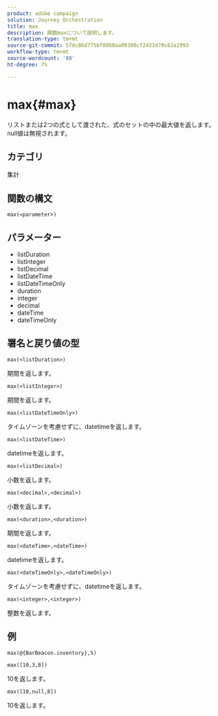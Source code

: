 ```yaml
---
product: adobe campaign
solution: Journey Orchestration
title: max
description: 関数maxについて説明します。
translation-type: tm+mt
source-git-commit: 57dc86d775bf8860aa09300cf2432d70c62a2993
workflow-type: tm+mt
source-wordcount: '88'
ht-degree: 7%

---
```


# max{#max}

リストまたは2つの式として渡された、式のセットの中の最大値を返します。 null値は無視されます。

## カテゴリ

集計

## 関数の構文

`max(<parameter>)`

## パラメーター

* listDuration
* listInteger
* listDecimal
* listDateTime
* listDateTimeOnly
* duration
* integer
* decimal
* dateTime
* dateTimeOnly

## 署名と戻り値の型

`max(<listDuration>)`

期間を返します。

`max(<listInteger>)`

期間を返します。

`max(<listDateTimeOnly>)`

タイムゾーンを考慮せずに、datetimeを返します。

`max(<listDateTime>)`

datetimeを返します。

`max(<listDecimal>)`

小数を返します。

`max(<decimal>,<decimal>)`

小数を返します。

`max(<duration>,<duration>)`

期間を返します。

`max(<dateTime>,<dateTime>)`

datetimeを返します。

`max(<dateTimeOnly>,<dateTimeOnly>)`

タイムゾーンを考慮せずに、datetimeを返します。

`max(<integer>,<integer>)`

整数を返します。

## 例

`max(@{BarBeacon.inventory},5)`

`max([10,3,8])`

10を返します。

`max([10,null,8])`

10を返します。
